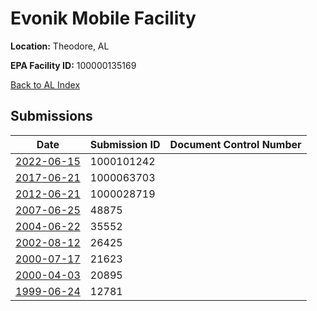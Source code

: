 # Evonik Mobile Facility

**Location:** Theodore, AL

**EPA Facility ID:** 100000135169

[Back to AL Index](../../index.md)

## Submissions

| Date | Submission ID | Document Control Number |
|------|--------------|-------------------------|
| [2022-06-15](submissions/1000101242.md) | 1000101242 |  |
| [2017-06-21](submissions/1000063703.md) | 1000063703 |  |
| [2012-06-21](submissions/1000028719.md) | 1000028719 |  |
| [2007-06-25](submissions/48875.md) | 48875 |  |
| [2004-06-22](submissions/35552.md) | 35552 |  |
| [2002-08-12](submissions/26425.md) | 26425 |  |
| [2000-07-17](submissions/21623.md) | 21623 |  |
| [2000-04-03](submissions/20895.md) | 20895 |  |
| [1999-06-24](submissions/12781.md) | 12781 |  |
